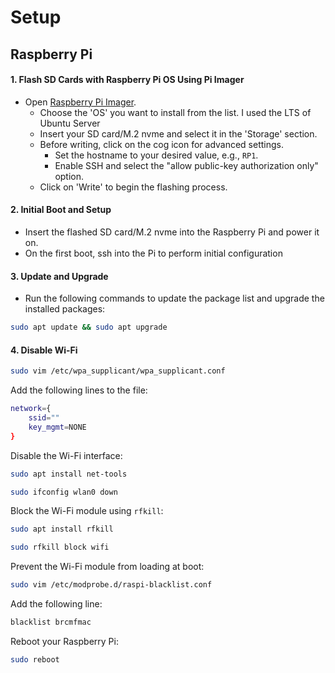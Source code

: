 # Setup

## Raspberry Pi

#### 1. Flash SD Cards with Raspberry Pi OS Using Pi Imager
- Open [Raspberry Pi Imager](https://www.raspberrypi.com/software/).
  - Choose the 'OS' you want to install from the list. I used the LTS of Ubuntu Server
  - Insert your SD card/M.2 nvme and select it in the 'Storage' section.
  - Before writing, click on the cog icon for advanced settings.
    - Set the hostname to your desired value, e.g., `RP1`.
    - Enable SSH and select the "allow public-key authorization only" option.
  - Click on 'Write' to begin the flashing process.
  
#### 2. Initial Boot and Setup
- Insert the flashed SD card/M.2 nvme into the Raspberry Pi and power it on.
- On the first boot, ssh into the Pi to perform initial configuration
  
#### 3. Update and Upgrade
- Run the following commands to update the package list and upgrade the installed packages:

```bash
sudo apt update && sudo apt upgrade
```

#### 4. Disable Wi-Fi

```sh
sudo vim /etc/wpa_supplicant/wpa_supplicant.conf
```

Add the following lines to the file:

```sh
network={
    ssid=""
    key_mgmt=NONE
}
```

Disable the Wi-Fi interface:

```sh
sudo apt install net-tools
```
```sh
sudo ifconfig wlan0 down
```

Block the Wi-Fi module using `rfkill`:

```sh
sudo apt install rfkill
```
```sh
sudo rfkill block wifi
```

Prevent the Wi-Fi module from loading at boot:

```sh
sudo vim /etc/modprobe.d/raspi-blacklist.conf
```

Add the following line:

```sh
blacklist brcmfmac
```

Reboot your Raspberry Pi:

```sh
sudo reboot
```
